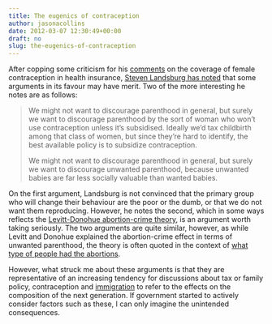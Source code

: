 ```yaml
---
title: The eugenics of contraception
author: jasonacollins
date: 2012-03-07 12:30:49+00:00
draft: no
slug: the-eugenics-of-contraception
---
```


After copping some criticism for his [comments](http://www.thebigquestions.com/2012/03/02/rush-to-judgment/) on the coverage of female contraception in health insurance, [Steven Landsburg has noted](http://www.thebigquestions.com/2012/03/05/contraceptive-sponges/) that some arguments in its favour may have merit. Two of the more interesting he notes are as follows:

>We might not want to discourage parenthood in general, but surely we want to discourage parenthood by the sort of woman who won’t use contraception unless it’s subsidised. Ideally we’d tax childbirth among that class of women, but since they’re hard to identify, the best available policy is to subsidize contraception.
>
>We might not want to discourage parenthood in general, but surely we want to discourage unwanted parenthood, because unwanted babies are far less socially valuable than wanted babies.

On the first argument, Landsburg is not convinced that the primary group who will change their behaviour are the poor or the dumb, or that we do not want them reproducing. However, he notes the second, which in some ways reflects the [Levitt-Donohue abortion-crime theory](http://en.wikipedia.org/wiki/Legalized_abortion_and_crime_effect), is an argument worth taking seriously. The two arguments are quite similar, however, as while Levitt and Donohue explained the abortion-crime effect in terms of unwanted parenthood, the theory is often quoted in the context of [what type of people had the abortions](https://www.jasoncollins.blog/crime-abortion-and-genes/).

However, what struck me about these arguments is that they are representative of an increasing tendency for discussions about tax or family policy, contraception and [immigration](https://www.jasoncollins.blog/immigration-externalities/) to refer to the effects on the composition of the next generation. If government started to actively consider factors such as these, I can only imagine the unintended consequences.
